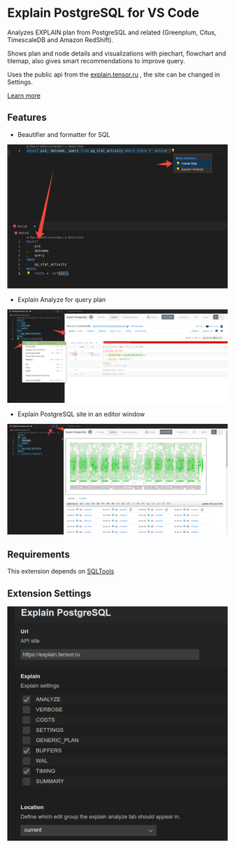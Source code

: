 # Explain PostgreSQL for VS Code

Analyzes EXPLAIN plan from PostgreSQL and related (Greenplum, Citus, TimescaleDB and Amazon RedShift).

Shows plan and node details and visualizations with piechart, flowchart and tilemap, also gives smart recommendations to improve query.

Uses the public api from the [explain.tensor.ru](https://explain.tensor.ru/api-description/) , the site can be changed in Settings.

[Learn more](https://explain.tensor.ru/about)

## Features

- Beautifier and formatter for SQL

![Format SQL](images/vscode-screenshot-formatsql.png)

- Explain Analyze for query plan

![Explain Analyze](images/vscode-screenshot-explainanalyze.png)

- Explain PostgreSQL site in an editor window

![Explain PostgreSQL](images/vscode-screenshot-explainsite.png)

## Requirements

This extension depends on [SQLTools](https://vscode-sqltools.mteixeira.dev/)

## Extension Settings

![Explain PostgreSQL](images/vscode-screenshot-settings.png)
